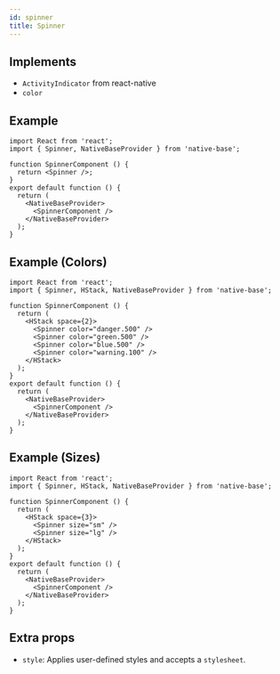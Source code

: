 ```yaml
---
id: spinner
title: Spinner
---
```


## Implements

- `ActivityIndicator` from react-native
- `color`

## Example

```SnackPlayer name=Spinner%20Usage
import React from 'react';
import { Spinner, NativeBaseProvider } from 'native-base';

function SpinnerComponent () {
  return <Spinner />;
}
export default function () {
  return (
    <NativeBaseProvider>
      <SpinnerComponent />
    </NativeBaseProvider>
  );
}
```

## Example (Colors)

```SnackPlayer name=Spinner%20Example(colors)
import React from 'react';
import { Spinner, HStack, NativeBaseProvider } from 'native-base';

function SpinnerComponent () {
  return (
    <HStack space={2}>
      <Spinner color="danger.500" />
      <Spinner color="green.500" />
      <Spinner color="blue.500" />
      <Spinner color="warning.100" />
    </HStack>
  );
}
export default function () {
  return (
    <NativeBaseProvider>
      <SpinnerComponent />
    </NativeBaseProvider>
  );
}
```

## Example (Sizes)

```SnackPlayer name=Spinner%20Example(Sizes)
import React from 'react';
import { Spinner, HStack, NativeBaseProvider } from 'native-base';

function SpinnerComponent () {
  return (
    <HStack space={3}>
      <Spinner size="sm" />
      <Spinner size="lg" />
    </HStack>
  );
}
export default function () {
  return (
    <NativeBaseProvider>
      <SpinnerComponent />
    </NativeBaseProvider>
  );
}
```

## Extra props

- `style`: Applies user-defined styles and accepts a `stylesheet`.
